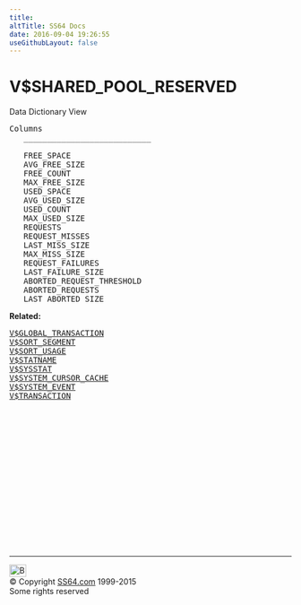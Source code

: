 ```yaml
---
title:
altTitle: SS64 Docs
date: 2016-09-04 19:26:55
useGithubLayout: false
---
```

<!-- #BeginLibraryItem "/Library/head_orav.lbi" --><!-- #EndLibraryItem --><h1>V$SHARED_POOL_RESERVED </h1>  
 <p> Data Dictionary View </p> 
 
<pre>Columns
   ___________________________
 
   FREE_SPACE
   AVG_FREE_SIZE
   FREE_COUNT
   MAX_FREE_SIZE
   USED_SPACE
   AVG_USED_SIZE
   USED_COUNT
   MAX_USED_SIZE
   REQUESTS
   REQUEST_MISSES
   LAST_MISS_SIZE
   MAX_MISS_SIZE
   REQUEST_FAILURES
   LAST_FAILURE_SIZE
   ABORTED_REQUEST_THRESHOLD
   ABORTED_REQUESTS
   LAST_ABORTED_SIZE</pre>
<p><b>Related:</b></p><pre><a href="V$GLOBAL_TRANSACTION.html">V$GLOBAL_TRANSACTION</a> 
<a href="V$SORT_SEGMENT.html">V$SORT_SEGMENT</a> 
<a href="V$SORT_USAGE.html">V$SORT_USAGE</a> 
<a href="V$STATNAME.html">V$STATNAME</a> 
<a href="V$SYSSTAT.html">V$SYSSTAT</a> 
<a href="V$SYSTEM_CURSOR_CACHE.html">V$SYSTEM_CURSOR_CACHE</a> 
<a href="V$SYSTEM_EVENT.html">V$SYSTEM_EVENT</a> 
<a href="V$TRANSACTION.html">V$TRANSACTION</a> </pre><!-- #BeginLibraryItem "/Library/foot_orad.lbi" --><p>
<!-- oracle-footer -->
<ins class="adsbygoogle" style="display:inline-block;width:300px;height:250px" data-ad-client="ca-pub-6140977852749469" data-ad-slot="4275490898"></ins>
<script>
(adsbygoogle = window.adsbygoogle || []).push({});
</script></p>
<hr>
<div id="bl" class="footer"><a href="V$SHARED_POOL_RESERVED.html#"><img src="../images/top.png" width="30" height="22" alt="Back to the Top"></a></div>
<div id="br" class="footer, tagline">© Copyright <a href="http://ss64.com/">SS64.com</a> 1999-2015<br>
Some rights reserved</div>
<!-- #EndLibraryItem -->

